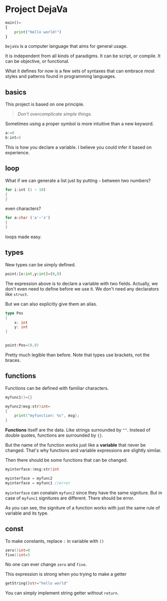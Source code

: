 # Project DejaVa

```python
main()=
{
    print("Hello world!")
}
```

`DejaVa` is a computer language that aims for general usage.

It is independent from all kinds of paradigms.
It can be script, or compile. It can be objective, or functional.

What it defines for now is a few sets of syntaxes that can embrace most styles and patterns found in programming languages.

## basics

This project is based on one principle.

> *Don't overcomplicate simple things.*

Sometimes using a proper symbol is more intuitive than a new keyword.

```rust
a:=0
b:int=5
```

This is how you declare a variable. 
I believe you could infer it based on experience.

## loop

What if we can generate a list just by putting `~` between two numbers?

```rust
for i:int (1 ~ 10)
{
}
```

even characters?

```rust
for a:char ('a'~'z')
{
}
```

loops made easy.


## types 

New types can be simply defined.

```python
point:[x:int,y:int]=(0,0)
```

The expression above is to declare a variable with two fields.
Actually, we don't even need to define before we use it.
We don't need any declarators like `struct`.

But we can also explicitly give them an alias.

```go
type Pos
[
    x: int
    y: int
]


point:Pos=(0,0)
```

Pretty much legible than before.
Note that types use brackets, not the braces.


## functions

Functions can be defined with familiar characters.

```go
myfunc1()={}

myfunc2(msg:str)int=
{
    print("myfunction: %s", msg);
}
```

**Functions** itself are the data. Like strings surrounded by `""`.
Instead of double quotes, functions are surrounded by `{}`.

But the name of the function works just like a **variable** that never be changed.
That's why functions and variable expressions are slightly similar.

Then there should be some functions that can be changed.

```go
myinterface:(msg:str)int

myinterface = myfunc2
myinterface = myfunc1 //error
```

`myinterface` can conatain `myfunc2` since they have the same signiture.
But in case of `myfunc1` signitures are different. There should be error.

As you can see, the signiture of a function works with just the same rule of variable and its type.

## const

To make constants, replace `:` in variable with `()`

```go
zero()int=0
five()int=5
```

No one can ever change `zero` and `five`.

This expression is strong when you trying to make a getter

```rust
getString()str="hello world"
```

You can simply implement string getter without `return`.
